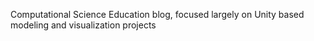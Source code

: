 Computational Science Education blog, focused largely on Unity based modeling and visualization projects
